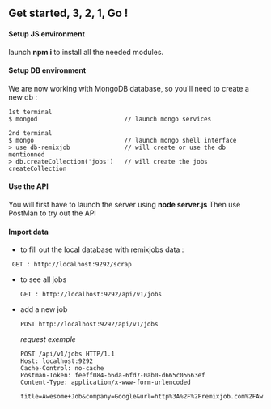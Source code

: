 ## Get started, 3, 2, 1, Go !

#### Setup JS environment
launch **npm i** to install all the needed modules.

#### Setup DB environment

We are now working with MongoDB database, so you'll need to create a new db :
```
1st terminal
$ mongod                        // launch mongo services

2nd terminal
$ mongo                         // launch mongo shell interface
> use db-remixjob               // will create or use the db mentionned
> db.createCollection('jobs')   // will create the jobs createCollection

```

#### Use the API

You will first have to launch the server using **node server.js**
Then use PostMan to try out the API

#### Import data

- to fill out the local database with remixjobs data :
 ```
  GET : http://localhost:9292/scrap
  ```

- to see all jobs
  ```
  GET : http://localhost:9292/api/v1/jobs
  ```

- add a new job
  ```
  POST http://localhost:9292/api/v1/jobs
  ```
  *request exemple*
  ```
  POST /api/v1/jobs HTTP/1.1
  Host: localhost:9292
  Cache-Control: no-cache
  Postman-Token: feeff084-b6da-6fd7-0ab0-d665c05663ef
  Content-Type: application/x-www-form-urlencoded

  title=Awesome+Job&company=Google&url=http%3A%2F%2Fremixjob.com%2FAwesomeJob%2F808080&workplace_name=Los+Angeles&workplace_lat=34.052235&workplace_lng=-118.243683&contract=CDI&tags=AngularJS%2CHTML
  ```
